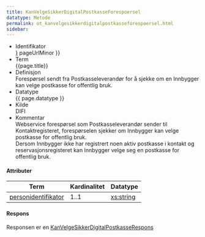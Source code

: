 ```yaml
---
title: KanVelgeSikkerDigitalPostkasseForespoersel  
datatype: Metode
permalink: ot_kanvelgesikkerdigitalpostkasseforespoersel.html
sidebar:
---
```


  - Identifikator  
    <span style="{ pageUrlMinor ;">[}]({{)</span> pageUrlMinor }}
  - Term  
    {{page.title}}
  - Definisjon  
    Forespørsel sendt fra Postkasseleverandør for å sjekke om en
    Innbygger kan velge postkasse for offentlig bruk.
  - Datatype  
    {{ page.datatype }}
  - Kilde  
    DIFI
  - Kommentar  
    Webservice forespørsel som Postkasseleverandør sender til
    Kontaktregisteret, forespørselen sjekker om Innbygger kan velge
    postkasse for offentlig bruk.  
    Dersom Innbygger ikke har registrert noen aktiv postkasse i kontakt
    og reservasjonsregisteret kan Innbygger velge seg en postkasse for
    offentlig bruk.

#### Attributer

| Term                                               | Kardinalitet | Datatype                                              |
| -------------------------------------------------- | ------------ | ----------------------------------------------------- |
| [personidentifikator](../felles/personidentifikator.md) | 1..1         | [xs:string](http://www.w3.org/TR/xmlschema-2/#string) |

#### Respons

Responsen er en
[KanVelgeSikkerDigitalPostkasseRespons](KanVelgeSikkerDigitalPostkasseRespons.md)
